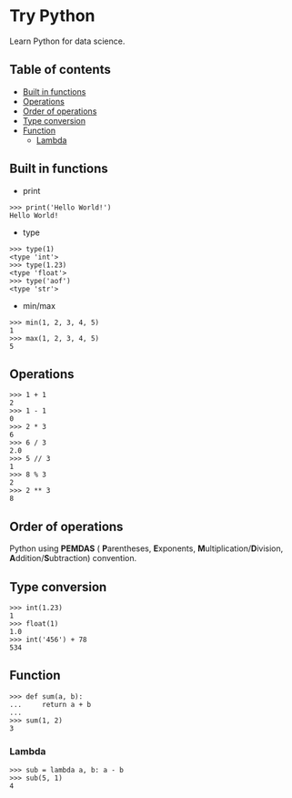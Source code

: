 # Try Python
Learn Python for data science.

## Table of contents
- [Built in functions](#built-in-functions)
- [Operations](#operations)
- [Order of operations](#order-of-operations)
- [Type conversion](#type-conversion)
- [Function](#function)
  - [Lambda](#lambda)

## Built in functions
- print
```
>>> print('Hello World!')
Hello World!
```

- type
```
>>> type(1)
<type 'int'>
>>> type(1.23)
<type 'float'>
>>> type('aof')
<type 'str'>
```

- min/max
```
>>> min(1, 2, 3, 4, 5)
1
>>> max(1, 2, 3, 4, 5)
5
```

## Operations
```
>>> 1 + 1
2
>>> 1 - 1
0
>>> 2 * 3
6
>>> 6 / 3
2.0
>>> 5 // 3
1
>>> 8 % 3
2
>>> 2 ** 3
8
```

## Order of operations
Python using **PEMDAS** ( **P**arentheses, **E**xponents, **M**ultiplication/**D**ivision, **A**ddition/**S**ubtraction) convention.

## Type conversion
```
>>> int(1.23)
1
>>> float(1)
1.0
>>> int('456') + 78
534
```

## Function
```
>>> def sum(a, b):
...     return a + b
...
>>> sum(1, 2)
3
```

### Lambda
```
>>> sub = lambda a, b: a - b
>>> sub(5, 1)
4
```
